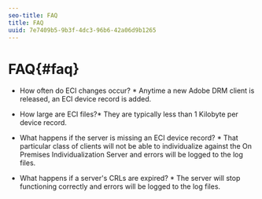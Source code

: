 ```yaml
---
seo-title: FAQ
title: FAQ
uuid: 7e7409b5-9b3f-4dc3-96b6-42a06d9b1265
---
```


# FAQ{#faq}

* How often do ECI changes occur? * Anytime a new Adobe DRM client is released, an ECI device record is added. 

* How large are ECI files?* They are typically less than 1 Kilobyte per device record. 

* What happens if the server is missing an ECI device record? * That particular class of clients will not be able to individualize against the On Premises Individualization Server and errors will be logged to the log files. 

* What happens if a server's CRLs are expired? * The server will stop functioning correctly and errors will be logged to the log files.

